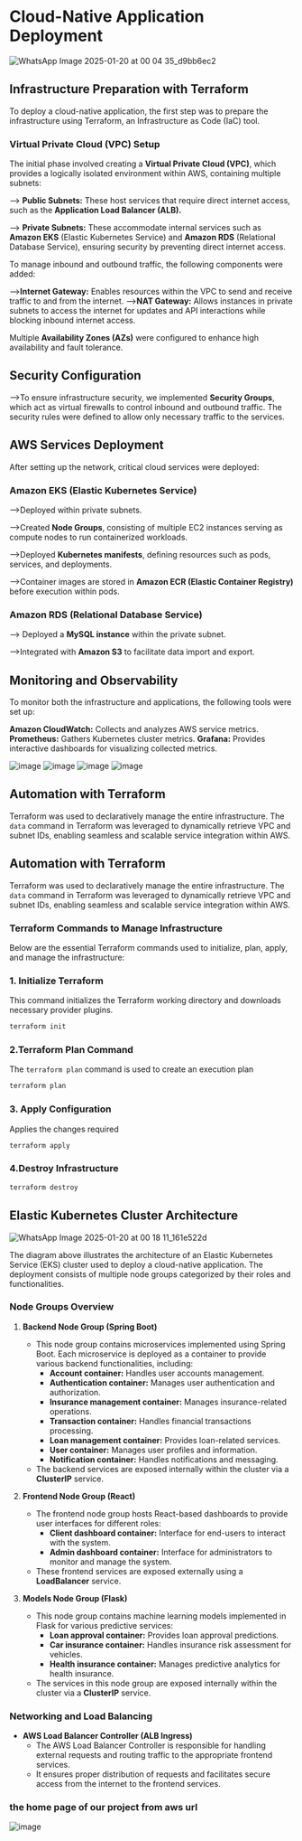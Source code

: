 # Cloud-Native Application Deployment
![WhatsApp Image 2025-01-20 at 00 04 35_d9bb6ec2](https://github.com/user-attachments/assets/d0c47e92-e642-4c24-b597-47eb28ad435a)



## Infrastructure Preparation with Terraform
To deploy a cloud-native application, the first step was to prepare the infrastructure using Terraform, an Infrastructure as Code (IaC) tool.

### Virtual Private Cloud (VPC) Setup
The initial phase involved creating a **Virtual Private Cloud (VPC)**, which provides a logically isolated environment within AWS, containing multiple subnets:

--> **Public Subnets:** These host services that require direct internet access, such as the **Application Load Balancer (ALB).**

--> **Private Subnets:** These accommodate internal services such as **Amazon EKS** (Elastic Kubernetes Service) and **Amazon RDS** (Relational Database Service), ensuring security by preventing direct internet access.

To manage inbound and outbound traffic, the following components were added:

 -->**Internet Gateway:** Enables resources within the VPC to send and receive traffic to and from the internet.
 -->**NAT Gateway:** Allows instances in private subnets to access the internet for updates and API interactions while blocking inbound internet access.

Multiple **Availability Zones (AZs)** were configured to enhance high availability and fault tolerance.

## Security Configuration
-->To ensure infrastructure security, we implemented **Security Groups**, which act as virtual firewalls to control inbound and outbound traffic. The security rules were defined to allow only necessary traffic to the services.

## AWS Services Deployment
After setting up the network, critical cloud services were deployed:

### Amazon EKS (Elastic Kubernetes Service)

 -->Deployed within private subnets.
 
 -->Created **Node Groups**, consisting of multiple EC2 instances serving as compute nodes to run containerized workloads.
 
 -->Deployed **Kubernetes manifests**, defining resources such as pods, services, and deployments.
 
 -->Container images are stored in **Amazon ECR (Elastic Container Registry)** before execution within pods.

### Amazon RDS (Relational Database Service)

 --> Deployed a **MySQL instance** within the private subnet.
 
 -->Integrated with **Amazon S3** to facilitate data import and export.

## Monitoring and Observability
To monitor both the infrastructure and applications, the following tools were set up:

 **Amazon CloudWatch:** Collects and analyzes AWS service metrics.
 **Prometheus:** Gathers Kubernetes cluster metrics.
 **Grafana:** Provides interactive dashboards for visualizing collected metrics.

![image](https://github.com/user-attachments/assets/fdd88721-e5e8-4002-9820-826678b96d32)
![image](https://github.com/user-attachments/assets/a3bc3ba7-1de2-4746-b7c2-2eff7c2b4e97)
![image](https://github.com/user-attachments/assets/40fc7632-b828-4931-b2db-b8327de5c43d)
![image](https://github.com/user-attachments/assets/361e2ff0-a1c4-4ce4-9f4a-70256c56fb5c)





## Automation with Terraform
Terraform was used to declaratively manage the entire infrastructure. The `data` command in Terraform was leveraged to dynamically retrieve VPC and subnet IDs, enabling seamless and scalable service integration within AWS.

## Automation with Terraform
Terraform was used to declaratively manage the entire infrastructure. The `data` command in Terraform was leveraged to dynamically retrieve VPC and subnet IDs, enabling seamless and scalable service integration within AWS.

### Terraform Commands to Manage Infrastructure

Below are the essential Terraform commands used to initialize, plan, apply, and manage the infrastructure:

### 1. Initialize Terraform  
This command initializes the Terraform working directory and downloads necessary provider plugins.  
```bash
terraform init
```
### 2.Terraform Plan Command

The `terraform plan` command is used to create an execution plan
```bash
terraform plan
```
### 3. Apply Configuration
Applies the changes required 
```bash
terraform apply
```
### 4.Destroy Infrastructure
```bash
terraform destroy
```



## Elastic Kubernetes Cluster Architecture
![WhatsApp Image 2025-01-20 at 00 18 11_161e522d](https://github.com/user-attachments/assets/cebfcf4b-5b46-4784-9748-18f2edd22a62)


The diagram above illustrates the architecture of an Elastic Kubernetes Service (EKS) cluster used to deploy a cloud-native application. The deployment consists of multiple node groups categorized by their roles and functionalities.

### Node Groups Overview

1. **Backend Node Group (Spring Boot)**  
   - This node group contains microservices implemented using Spring Boot. Each microservice is deployed as a container to provide various backend functionalities, including:  
     - **Account container:** Handles user accounts management.  
     - **Authentication container:** Manages user authentication and authorization.  
     - **Insurance management container:** Manages insurance-related operations.  
     - **Transaction container:** Handles financial transactions processing.  
     - **Loan management container:** Provides loan-related services.  
     - **User container:** Manages user profiles and information.  
     - **Notification container:** Handles notifications and messaging.  
   - The backend services are exposed internally within the cluster via a **ClusterIP** service.

2. **Frontend Node Group (React)**  
   - The frontend node group hosts React-based dashboards to provide user interfaces for different roles:  
     - **Client dashboard container:** Interface for end-users to interact with the system.  
     - **Admin dashboard container:** Interface for administrators to monitor and manage the system.  
   - These frontend services are exposed externally using a **LoadBalancer** service.

3. **Models Node Group (Flask)**  
   - This node group contains machine learning models implemented in Flask for various predictive services:  
     - **Loan approval container:** Provides loan approval predictions.  
     - **Car insurance container:** Handles insurance risk assessment for vehicles.  
     - **Health insurance container:** Manages predictive analytics for health insurance.  
   - The services in this node group are exposed internally within the cluster via a **ClusterIP** service.

### Networking and Load Balancing

- **AWS Load Balancer Controller (ALB Ingress)**  
  - The AWS Load Balancer Controller is responsible for handling external requests and routing traffic to the appropriate frontend services.  
  - It ensures proper distribution of requests and facilitates secure access from the internet to the frontend services.


### the home page of our project from aws url 
![image](https://github.com/user-attachments/assets/41209654-d017-43f1-9924-4844105e9d7c)









